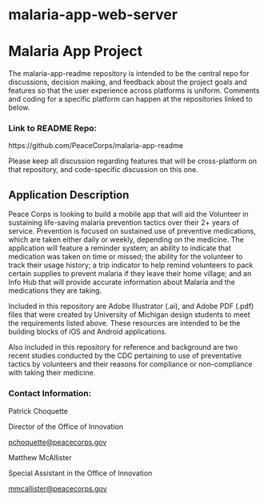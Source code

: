 malaria-app-web-server
======================

<h1>Malaria App Project</h1>

The malaria-app-readme repository is intended to be the central repo for discussions, decision making, and feedback about the project goals and features so that the user experience across platforms is uniform. Comments and coding for a specific platform can happen at the repositories linked to below.

<h3>Link to README Repo:</h3> https://github.com/PeaceCorps/malaria-app-readme


Please keep all discussion regarding features that will be cross-platform on that repository, and code-specific discussion on this one.




<h2>Application Description</h2>

Peace Corps is looking to build a mobile app that will aid the Volunteer in sustaining life-saving malaria prevention tactics over their 2+ years of service. Prevention is focused on sustained use of preventive medications, which are taken either daily or weekly, depending on the medicine. The application will feature a reminder system; an ability to indicate that medication was taken on time or missed; the ability for the volunteer to track their usage history; a trip indicator to help remind volunteers to pack certain supplies to prevent malaria if they leave their home village; and an Info Hub that will provide accurate information about Malaria and the medications they are taking. 

Included in this repository are Adobe Illustrator (.ai), and Adobe PDF (.pdf) files that were created by University of Michigan design students to meet the requirements listed above. These resources are intended to be the building blocks of iOS and Android applications.

Also included in this repository for reference and background are two recent studies conducted by the CDC pertaining to use of preventative tactics by volunteers and their reasons for compliance or non-compliance with taking their medicine. 


<h3>Contact Information:</h3>


Patrick Choquette

Director of the Office of Innovation

pchoquette@peacecorps.gov


Matthew McAllister

Special Assistant in the Office of Innovation

mmcallister@peacecorps.gov

